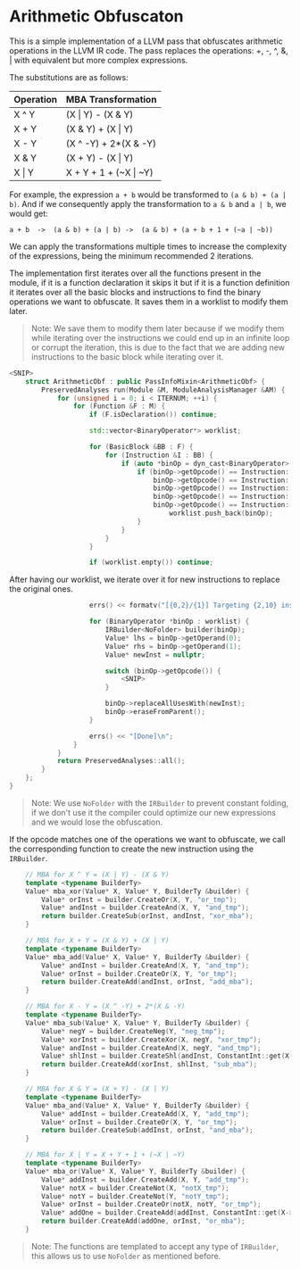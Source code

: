 # Arithmetic Obfuscaton
This is a simple implementation of a LLVM pass that obfuscates arithmetic operations in the LLVM IR code. The pass replaces the operations: +, -, ^, &, | with equivalent but more complex expressions.

The substitutions are as follows:

| Operation | MBA Transformation     |
|-----------|------------------------|
| X ^ Y     | (X \| Y) - (X & Y)     |
| X + Y     | (X & Y) + (X \| Y)     |
| X - Y     | (X ^ -Y) + 2*(X & -Y)  |
| X & Y     | (X + Y) - (X \| Y)     |
| X \| Y    | X + Y + 1 + (~X \| ~Y) |

For example, the expression `a + b` would be transformed to `(a & b) + (a | b)`. And if we consequently apply the transformation to `a & b` and `a | b`, we would get:

`a + b  ->  (a & b) + (a | b) ->  (a & b) + (a + b + 1 + (~a | ~b))`

We can apply the transformations multiple times to increase the complexity of the expressions, being the minimum recommended 2 iterations.

The implementation first iterates over all the functions present in the module, if it is a function declaration it skips it but if it is a function definition it iterates over all the basic blocks and instructions to find the binary operations we want to obfuscate. It saves them in a worklist to modify them later.

> Note: We save them to modify them later because if we modify them while iterating over the instructions we could end up in an infinite loop or corrupt the iteration, this is due to the fact that we are adding new instructions to the basic block while iterating over it.

```cpp
<SNIP>
    struct ArithmeticObf : public PassInfoMixin<ArithmeticObf> {
        PreservedAnalyses run(Module &M, ModuleAnalysisManager &AM) {
            for (unsigned i = 0; i < ITERNUM; ++i) {
                for (Function &F : M) {
                    if (F.isDeclaration()) continue;                                                    // Skip function declarations

                    std::vector<BinaryOperator*> worklist;                                              // List of instructions to modify

                    for (BasicBlock &BB : F) {
                        for (Instruction &I : BB) {
                            if (auto *binOp = dyn_cast<BinaryOperator>(&I)) {
                                if (binOp->getOpcode() == Instruction::Add ||
                                    binOp->getOpcode() == Instruction::Sub ||
                                    binOp->getOpcode() == Instruction::Xor ||
                                    binOp->getOpcode() == Instruction::And ||
                                    binOp->getOpcode() == Instruction::Or) {
                                        worklist.push_back(binOp);                                      // Save to modify later
                                }
                            }
                        }
                    }

                    if (worklist.empty()) continue;
```

After having our worklist, we iterate over it for new instructions to replace the original ones.

```cpp
                    errs() << formatv("[{0,2}/{1}] Targeting {2,10} instructions in function {3,-20}", i + 1, ITERNUM, worklist.size(), F.getName());

                    for (BinaryOperator *binOp : worklist) {
                        IRBuilder<NoFolder> builder(binOp);                                             // We use NoFolder to prevent constant folding
                        Value* lhs = binOp->getOperand(0);
                        Value* rhs = binOp->getOperand(1);
                        Value* newInst = nullptr;

                        switch (binOp->getOpcode()) {
                            <SNIP>
                        }

                        binOp->replaceAllUsesWith(newInst);
                        binOp->eraseFromParent();
                    }

                    errs() << "[Done]\n";
                }
            }
            return PreservedAnalyses::all();
        }
    };
}
```

> Note: We use `NoFolder` with the `IRBuilder` to prevent constant folding, if we don't use it the compiler could optimize our new expressions and we would lose the obfuscation.

If the opcode matches one of the operations we want to obfuscate, we call the corresponding function to create the new instruction using the `IRBuilder`.

```cpp
    // MBA for X ^ Y = (X | Y) - (X & Y)
    template <typename BuilderTy>
    Value* mba_xor(Value* X, Value* Y, BuilderTy &builder) {
        Value* orInst = builder.CreateOr(X, Y, "or_tmp");
        Value* andInst = builder.CreateAnd(X, Y, "and_tmp");
        return builder.CreateSub(orInst, andInst, "xor_mba");
    }

    // MBA for X + Y = (X & Y) + (X | Y)
    template <typename BuilderTy>
    Value* mba_add(Value* X, Value* Y, BuilderTy &builder) {
        Value* andInst = builder.CreateAnd(X, Y, "and_tmp");
        Value* orInst = builder.CreateOr(X, Y, "or_tmp");
        return builder.CreateAdd(andInst, orInst, "add_mba");
    }

    // MBA for X - Y = (X ^ -Y) + 2*(X & -Y)
    template <typename BuilderTy>
    Value* mba_sub(Value* X, Value* Y, BuilderTy &builder) {
        Value* negY = builder.CreateNeg(Y, "neg_tmp");
        Value* xorInst = builder.CreateXor(X, negY, "xor_tmp");
        Value* andInst = builder.CreateAnd(X, negY, "and_tmp");
        Value* shlInst = builder.CreateShl(andInst, ConstantInt::get(X->getType(), 1), "shl_tmp");
        return builder.CreateAdd(xorInst, shlInst, "sub_mba");
    }

    // MBA for X & Y = (X + Y) - (X | Y)
    template <typename BuilderTy>
    Value* mba_and(Value* X, Value* Y, BuilderTy &builder) {
        Value* addInst = builder.CreateAdd(X, Y, "add_tmp");
        Value* orInst = builder.CreateOr(X, Y, "or_tmp");
        return builder.CreateSub(addInst, orInst, "and_mba");
    }

    // MBA for X | Y = X + Y + 1 + (~X | ~Y)
    template <typename BuilderTy>
    Value* mba_or(Value* X, Value* Y, BuilderTy &builder) {
        Value* addInst = builder.CreateAdd(X, Y, "add_tmp");
        Value* notX = builder.CreateNot(X, "notX_tmp");
        Value* notY = builder.CreateNot(Y, "notY_tmp");
        Value* orInst = builder.CreateOr(notX, notY, "or_tmp");
        Value* addOne = builder.CreateAdd(addInst, ConstantInt::get(X->getType(), 1), "addOne_tmp");
        return builder.CreateAdd(addOne, orInst, "or_mba");
    }
```

> Note: The functions are templated to accept any type of `IRBuilder`, this allows us to use `NoFolder` as mentioned before.
